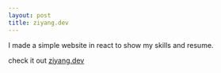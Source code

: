 ```yaml
---
layout: post
title: ziyang.dev
---
```


I made a simple website in react to show my skills and resume.

check it out [ziyang.dev](https://ziyang.dev)
